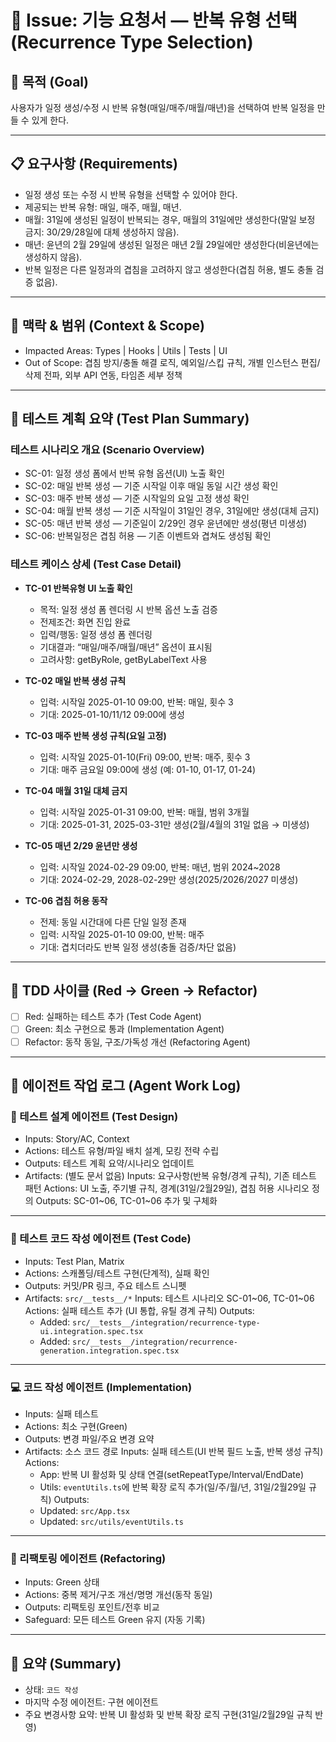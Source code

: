 # 🧭 Issue: 기능 요청서 — 반복 유형 선택 (Recurrence Type Selection)

## 🎯 목적 (Goal)

사용자가 일정 생성/수정 시 반복 유형(매일/매주/매월/매년)을 선택하여 반복 일정을 만들 수 있게 한다.

---

## 📋 요구사항 (Requirements)

- 일정 생성 또는 수정 시 반복 유형을 선택할 수 있어야 한다.
- 제공되는 반복 유형: 매일, 매주, 매월, 매년.
- 매월: 31일에 생성된 일정이 반복되는 경우, 매월의 31일에만 생성한다(말일 보정 금지: 30/29/28일에 대체 생성하지 않음).
- 매년: 윤년의 2월 29일에 생성된 일정은 매년 2월 29일에만 생성한다(비윤년에는 생성하지 않음).
- 반복 일정은 다른 일정과의 겹침을 고려하지 않고 생성한다(겹침 허용, 별도 충돌 검증 없음).

---

## 🧩 맥락 & 범위 (Context & Scope)

- Impacted Areas: Types | Hooks | Utils | Tests | UI
- Out of Scope: 겹침 방지/충돌 해결 로직, 예외일/스킵 규칙, 개별 인스턴스 편집/삭제 전파, 외부 API 연동, 타임존 세부 정책

---

## 🧪 테스트 계획 요약 (Test Plan Summary)

### 테스트 시나리오 개요 (Scenario Overview)

- SC-01: 일정 생성 폼에서 반복 유형 옵션(UI) 노출 확인
- SC-02: 매일 반복 생성 — 기준 시작일 이후 매일 동일 시간 생성 확인
- SC-03: 매주 반복 생성 — 기준 시작일의 요일 고정 생성 확인
- SC-04: 매월 반복 생성 — 기준 시작일이 31일인 경우, 31일에만 생성(대체 금지)
- SC-05: 매년 반복 생성 — 기준일이 2/29인 경우 윤년에만 생성(평년 미생성)
- SC-06: 반복일정은 겹침 허용 — 기존 이벤트와 겹쳐도 생성됨 확인

### 테스트 케이스 상세 (Test Case Detail)

- **TC-01 반복유형 UI 노출 확인**

  - 목적: 일정 생성 폼 렌더링 시 반복 옵션 노출 검증
  - 전제조건: 화면 진입 완료
  - 입력/행동: 일정 생성 폼 렌더링
  - 기대결과: “매일/매주/매월/매년” 옵션이 표시됨
  - 고려사항: getByRole, getByLabelText 사용

- **TC-02 매일 반복 생성 규칙**

  - 입력: 시작일 2025-01-10 09:00, 반복: 매일, 횟수 3
  - 기대: 2025-01-10/11/12 09:00에 생성

- **TC-03 매주 반복 생성 규칙(요일 고정)**

  - 입력: 시작일 2025-01-10(Fri) 09:00, 반복: 매주, 횟수 3
  - 기대: 매주 금요일 09:00에 생성 (예: 01-10, 01-17, 01-24)

- **TC-04 매월 31일 대체 금지**

  - 입력: 시작일 2025-01-31 09:00, 반복: 매월, 범위 3개월
  - 기대: 2025-01-31, 2025-03-31만 생성(2월/4월의 31일 없음 → 미생성)

- **TC-05 매년 2/29 윤년만 생성**

  - 입력: 시작일 2024-02-29 09:00, 반복: 매년, 범위 2024~2028
  - 기대: 2024-02-29, 2028-02-29만 생성(2025/2026/2027 미생성)

- **TC-06 겹침 허용 동작**
  - 전제: 동일 시간대에 다른 단일 일정 존재
  - 입력: 시작일 2025-01-10 09:00, 반복: 매주
  - 기대: 겹치더라도 반복 일정 생성(충돌 검증/차단 없음)

---

## 🔁 TDD 사이클 (Red → Green → Refactor)

- [ ] Red: 실패하는 테스트 추가 (Test Code Agent)
- [ ] Green: 최소 구현으로 통과 (Implementation Agent)
- [ ] Refactor: 동작 동일, 구조/가독성 개선 (Refactoring Agent)

---

## 🧠 에이전트 작업 로그 (Agent Work Log)

### 🧩 테스트 설계 에이전트 (Test Design)

- Inputs: Story/AC, Context
- Actions: 테스트 유형/파일 배치 설계, 모킹 전략 수립
- Outputs: 테스트 계획 요약/시나리오 업데이트
- Artifacts: (별도 문서 없음)
  <!-- TEST_DESIGN_START -->
  Inputs: 요구사항(반복 유형/경계 규칙), 기존 테스트 패턴
  Actions: UI 노출, 주기별 규칙, 경계(31일/2월29일), 겹침 허용 시나리오 정의
  Outputs: SC-01~06, TC-01~06 추가 및 구체화
  <!-- TEST_DESIGN_END -->

---

### 🧪 테스트 코드 작성 에이전트 (Test Code)

- Inputs: Test Plan, Matrix
- Actions: 스캐폴딩/테스트 구현(단계적), 실패 확인
- Outputs: 커밋/PR 링크, 주요 테스트 스니펫
- Artifacts: `src/__tests__/*`
  <!-- TEST_CODE_START -->
  Inputs: 테스트 시나리오 SC-01~06, TC-01~06
  Actions: 실패 테스트 추가 (UI 통합, 유틸 경계 규칙)
  Outputs:
  - Added: `src/__tests__/integration/recurrence-type-ui.integration.spec.tsx`
  - Added: `src/__tests__/integration/recurrence-generation.integration.spec.tsx`
  <!-- TEST_CODE_END -->

---

### 💻 코드 작성 에이전트 (Implementation)

- Inputs: 실패 테스트
- Actions: 최소 구현(Green)
- Outputs: 변경 파일/주요 변경 요약
- Artifacts: 소스 코드 경로
  <!-- IMPLEMENTATION_START -->
  Inputs: 실패 테스트(UI 반복 필드 노출, 반복 생성 규칙)
  Actions:
  - App: 반복 UI 활성화 및 상태 연결(setRepeatType/Interval/EndDate)
  - Utils: `eventUtils.ts`에 반복 확장 로직 추가(일/주/월/년, 31일/2월29일 규칙)
    Outputs:
  - Updated: `src/App.tsx`
  - Updated: `src/utils/eventUtils.ts`
  <!-- IMPLEMENTATION_END -->

---

### 🔧 리팩토링 에이전트 (Refactoring)

- Inputs: Green 상태
- Actions: 중복 제거/구조 개선/명명 개선(동작 동일)
- Outputs: 리팩토링 포인트/전후 비교
- Safeguard: 모든 테스트 Green 유지
  <!-- REFACTORING_START -->
  (자동 기록)
  <!-- REFACTORING_END -->

---

## 🧾 요약 (Summary)

- 상태: `코드 작성`
- 마지막 수정 에이전트: 구현 에이전트
- 주요 변경사항 요약: 반복 UI 활성화 및 반복 확장 로직 구현(31일/2월29일 규칙 반영)
